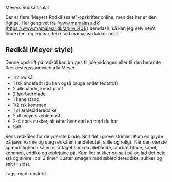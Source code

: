 Meyers Rødkålssalat

Der er flere 'Meyers Rødkålssalat'-opskrifter online, men det her er den rigtige. Her gengivet fra
[www.mamajasu.dk](https://www.mamajasu.dk/arkiv/1401/) &emdash; så kan jeg selv nemt finde den, og jeg har
den i fald mamajasu lukker ned:

## Rødkål (Meyer style)

Denne opskrift på rødkål kan bruges til julemiddagen eller til den berømte flæskestegssandwich a la Meyer.

* 1/2 rødkål
* 1 tsk andefedt (du kan også bruge andet fedtstof)
* 2 allehånde, knust groft
* 2 laurbærblade
* 1 kanelstang
* 1/2 tsk kommen
* 1 dl æblecidereddike
* 2 dl meyers æblemost
* 2-4 spsk sukker, alt efter hvor sød en tand du har
* Salt

Rens rødkålen for de yderste blade. Snit det i grove strimler.
Kom en gryde på jævn varme og steg rødkålen i andefedtet, stille og roligt.
Når den værste spændstighed i kålen er aftaget kom da allehånde, laurbærblade, kanel, kommen, eddike og æblejuice på.
Kom lidt sukker og salt på og lad det hele stå og simre i ca. 2 timer.
Juster smagen med æblecidereddike, sukker og salt til sidst.

Tags: mad, opskrift
